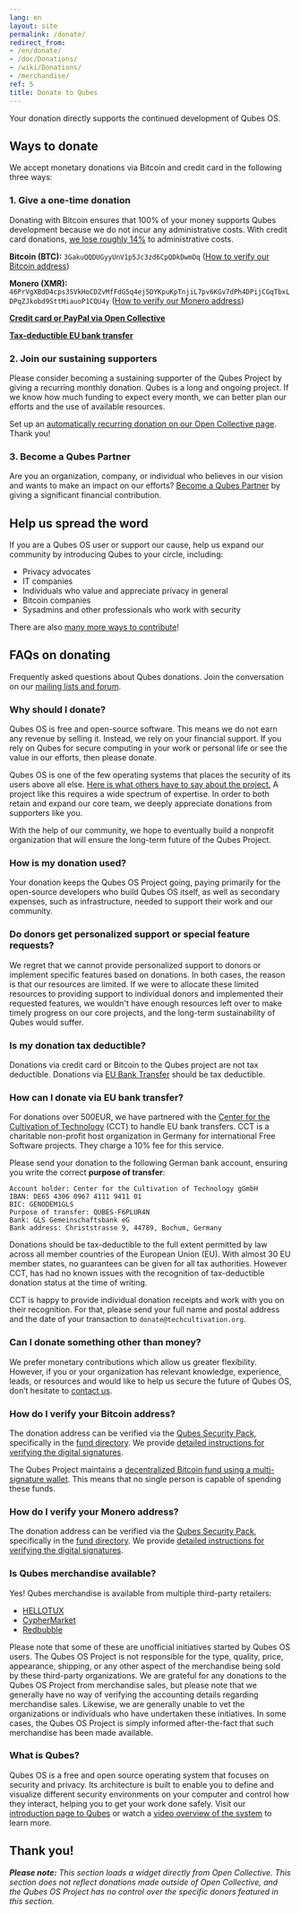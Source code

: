 ```yaml
---
lang: en
layout: site
permalink: /donate/
redirect_from:
- /en/donate/
- /doc/Donations/
- /wiki/Donations/
- /merchandise/
ref: 5
title: Donate to Qubes
---
```


Your donation directly supports the continued development of Qubes OS.

## Ways to donate

We accept monetary donations via Bitcoin and credit card in the following three ways:

### 1. Give a one-time donation

Donating with Bitcoin ensures that 100% of your money supports Qubes development because we do not incur any administrative costs.
With credit card donations, [we lose roughly 14%](https://docs.opencollective.foundation/how-it-works/fees) to administrative costs.

**<i class="fa fa-2x fa-fw black-icon fa-bitcoin"></i> Bitcoin (BTC):** `3GakuQQDUGyyUnV1p5Jc3zd6CpQDkDwmDq` ([How to verify our Bitcoin address](#how-do-i-verify-your-bitcoin-address))

**<i class="fab fa-2x fa-fw black-icon fa-monero"></i> Monero (XMR):** `46PrVgXBdD4cps3SVkHoCDZvMfFdG5q4ej5DYKpuKpTnjiL7pv6KGv7dPh4DPijCGqTbxLDPqZJkobd9SttMiauoP1CQU4y` ([How to verify our Monero address](#how-do-i-verify-your-monero-address))

**[<i class="fa fa-2x fa-fw black-icon fa-credit-card"></i> Credit card or PayPal via Open Collective](https://opencollective.com/qubes-os)**

**[<i class="fa fa-2x fa-fw black-icon fa-bank"></i> Tax-deductible EU bank transfer](#how-can-i-donate-via-eu-bank-transfer)**

### 2. Join our sustaining supporters

Please consider becoming a sustaining supporter of the Qubes Project by giving a recurring monthly donation.
Qubes is a long and ongoing project.
If we know how much funding to expect every month, we can better plan our efforts and the use of available resources.

Set up an [automatically recurring donation on our Open Collective page](https://opencollective.com/qubes-os#support).
Thank you!

### 3. Become a Qubes Partner

Are you an organization, company, or individual who believes in our vision and wants to make an impact on our efforts? [Become a Qubes Partner](/partners/) by giving a significant financial contribution.

## Help us spread the word

If you are a Qubes OS user or support our cause, help us expand our community by introducing Qubes to your circle, including:

- Privacy advocates
- IT companies
- Individuals who value and appreciate privacy in general
- Bitcoin companies
- Sysadmins and other professionals who work with security

There are also [many more ways to contribute](/doc/contributing/)!

## FAQs on donating

Frequently asked questions about Qubes donations.
Join the conversation on our [mailing lists and forum](/support/).

### Why should I donate?

Qubes OS is free and open-source software.
This means we do not earn any revenue by selling it.
Instead, we rely on your financial support.
If you rely on Qubes for secure computing in your work or personal life or see the value in our efforts, then please donate.

Qubes OS is one of the few operating systems that places the security of its users above all else.
[Here is what others have to say about the project.](/endorsements/)
A project like this requires a wide spectrum of expertise.
In order to both retain and expand our core team, we deeply appreciate donations from supporters like you.

With the help of our community, we hope to eventually build a nonprofit organization that will ensure the long-term future of the Qubes Project.

### How is my donation used?

Your donation keeps the Qubes OS Project going, paying primarily for the open-source developers who build Qubes OS itself, as well as secondary expenses, such as infrastructure, needed to support their work and our community.

### Do donors get personalized support or special feature requests?

We regret that we cannot provide personalized support to donors or implement specific features based on donations.
In both cases, the reason is that our resources are limited.
If we were to allocate these limited resources to providing support to individual donors and implemented their requested features, we wouldn't have enough resources left over to make timely progress on our core projects, and the long-term sustainability of Qubes would suffer.

### Is my donation tax deductible?

Donations via credit card or Bitcoin to the Qubes project are not tax deductible.
Donations via [EU Bank Transfer](#how-can-i-donate-via-eu-bank-transfer) should be tax deductible.

### How can I donate via EU bank transfer?

For donations over 500EUR, we have partnered with the [Center for the Cultivation of Technology](https://techcultivation.org) (CCT) to handle EU bank transfers.
CCT is a charitable non-profit host organization in Germany for international Free Software projects.
They charge a 10% fee for this service.

Please send your donation to the following German bank account, ensuring you write the correct **purpose of transfer**:

```
Account holder: Center for the Cultivation of Technology gGmbH
IBAN: DE65 4306 0967 4111 9411 01
BIC: GENODEM1GLS
Purpose of transfer: QUBES-F6PLUR4N
Bank: GLS Gemeinschaftsbank eG
Bank address: Christstrasse 9, 44789, Bochum, Germany
```

Donations should be tax-deductible to the full extent permitted by law across all member countries of the European Union (EU).
With almost 30 EU member states, no guarantees can be given for all tax authorities.
However CCT, has had no known issues with the recognition of tax-deductible donation status at the time of writing.

CCT is happy to provide individual donation receipts and work with you on their recognition.
For that, please send your full name and postal address and the date of your transaction to `donate@techcultivation.org`.

### Can I donate something other than money?

We prefer monetary contributions which allow us greater flexibility.
However, if you or your organization has relevant knowledge, experience, leads, or resources and would like to help us secure the future of Qubes OS, don’t hesitate to [contact us](mailto:funding@qubes-os.org).

### How do I verify your Bitcoin address?

The donation address can be verified via the [Qubes Security Pack](/security/pack/), specifically in the [fund directory](https://github.com/QubesOS/qubes-secpack/tree/master/fund).
We provide [detailed instructions for verifying the digital signatures](/security/pack/#how-to-obtain-and-authenticate).

The Qubes Project maintains a [decentralized Bitcoin fund using a multi-signature wallet](/news/2016/07/13/qubes-distributed-fund/).
This means that no single person is capable of spending these funds.

### How do I verify your Monero address?

The donation address can be verified via the [Qubes Security Pack](/security/pack/), specifically in the [fund directory](https://github.com/QubesOS/qubes-secpack/tree/master/fund).
We provide [detailed instructions for verifying the digital signatures](/security/pack/#how-to-obtain-and-authenticate).

### Is Qubes merchandise available?

Yes! Qubes merchandise is available from multiple third-party retailers:

- [HELLOTUX](https://www.hellotux.com/qubesos)
- [CypherMarket](https://cyphermarket.com/product-tag/qubes/)
- [Redbubble](https://www.redbubble.com/people/verifiablelist/works/41211269-qubes-os)

Please note that some of these are unofficial initiatives started by Qubes OS users.
The Qubes OS Project is not responsible for the type, quality, price, appearance, shipping, or any other aspect of the merchandise being sold by these third-party organizations.
We are grateful for any donations to the Qubes OS Project from merchandise sales, but please note that we generally have no way of verifying the accounting details regarding merchandise sales.
Likewise, we are generally unable to vet the organizations or individuals who have undertaken these initiatives.
In some cases, the Qubes OS Project is simply informed after-the-fact that such merchandise has been made available.

### What is Qubes?

Qubes OS is a free and open source operating system that focuses on security and privacy.
Its architecture is built to enable you to define and visualize different security environments on your computer and control how they interact, helping you to get your work done safely.
Visit our [introduction page to Qubes](/intro/) or watch a [video overview of the system](/video-tours/) to learn more.

## Thank you!

_**Please note:** This section loads a widget directly from Open Collective. This section does not reflect donations made outside of Open Collective, and the Qubes OS Project has no control over the specific donors featured in this section._

<script src="https://opencollective.com/qubes-os/banner.js"></script>

<noscript><object type="image/svg+xml" data="https://opencollective.com/qubes-os/tiers/supporters.svg?avatarHeight=60&width=600"></object></noscript>

